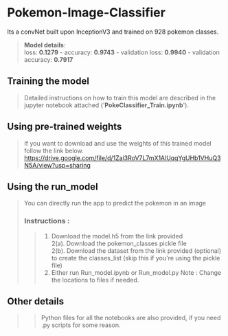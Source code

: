 # Pokemon-Image-Classifier
Its a convNet built upon InceptionV3 and trained on 928 pokemon classes.
> **Model details**:  
 loss: **0.1279** - accuracy: **0.9743** - validation loss: **0.9940** - validation accuracy: **0.7917**

## Training the model
> Detailed instructions on how to train this model are described in the jupyter notebook attached ('**PokeClassifier_Train.ipynb**').

## Using pre-trained weights
> If you want to download and use the weights of this trained model follow the link below.   
> https://drive.google.com/file/d/1Zai3RoV7L7mX1AlUqqYgUHb1VHuQ3N5A/view?usp=sharing

## Using the run_model
> You can directly run the app to predict the pokemon in an image
> ###  Instructions : 
>> 1.    Download the model.h5 from the link provided  
>> 2(a). Download the pokemon_classes pickle file  
>> 2(b). Download the dataset from the link provided (optional) to create the classes_list (skip this if you're using the pickle file)  
>> 3.    Either run Run_model.ipynb or Run_model.py
>> Note : Change the locations to files if needed.  

## Other details  
>> Python files for all the notebooks are also provided, if you need .py scripts for some reason.  
